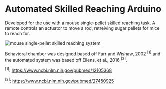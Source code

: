 # Automated Skilled Reaching Arduino
Developed for the use with a mouse single-pellet skilled reaching task. A remote controls an actuator to move a rod, retreiving sugar pellets for mice to reach for.

![mouse single-pellet skilled reaching system](https://github.com/kristakernodle/automatedSkilledReaching_arduino/blob/master/pics/mouse_autoSR_chamber.png)


Behavioral chamber was designed based off Farr and Wishaw, 2002 <sup>[1]</sup> and the automated system was based off Ellens, et al., 2016 <sup>[2]</sup>.


<sup>[1]</sup>: https://www.ncbi.nlm.nih.gov/pubmed/12105368

<sup>[2]</sup>: https://www.ncbi.nlm.nih.gov/pubmed/27450925
